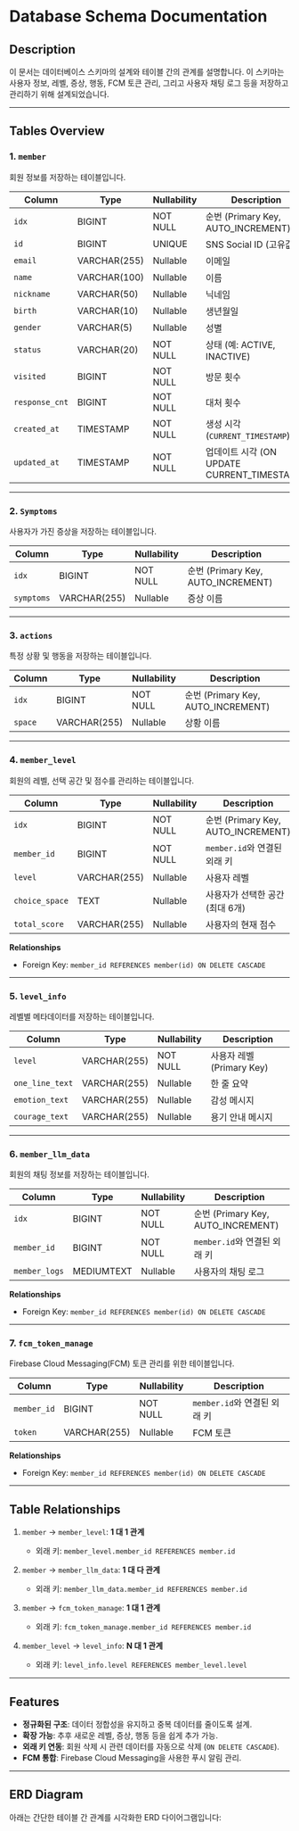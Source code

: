 # Database Schema Documentation

## Description
이 문서는 데이터베이스 스키마의 설계와 테이블 간의 관계를 설명합니다. 이 스키마는 사용자 정보, 레벨, 증상, 행동, FCM 토큰 관리, 그리고 사용자 채팅 로그 등을 저장하고 관리하기 위해 설계되었습니다.

---

## Tables Overview

### 1. **`member`**
회원 정보를 저장하는 테이블입니다.

| Column        | Type         | Nullability | Description                          |
|---------------|--------------|-------------|--------------------------------------|
| `idx`         | BIGINT       | NOT NULL    | 순번 (Primary Key, AUTO_INCREMENT)  |
| `id`          | BIGINT       | UNIQUE      | SNS Social ID (고유값)              |
| `email`       | VARCHAR(255) | Nullable    | 이메일                               |
| `name`        | VARCHAR(100) | Nullable    | 이름                                 |
| `nickname`    | VARCHAR(50)  | Nullable    | 닉네임                               |
| `birth`       | VARCHAR(10)  | Nullable    | 생년월일                             |
| `gender`      | VARCHAR(5)   | Nullable    | 성별                                 |
| `status`      | VARCHAR(20)  | NOT NULL    | 상태 (예: ACTIVE, INACTIVE)          |
| `visited`     | BIGINT       | NOT NULL    | 방문 횟수                            |
| `response_cnt`| BIGINT       | NOT NULL    | 대처 횟수                            |
| `created_at`  | TIMESTAMP    | NOT NULL    | 생성 시각 (`CURRENT_TIMESTAMP`)     |
| `updated_at`  | TIMESTAMP    | NOT NULL    | 업데이트 시각 (ON UPDATE CURRENT_TIMESTAMP) |

---

### 2. **`Symptoms`**
사용자가 가진 증상을 저장하는 테이블입니다.

| Column        | Type         | Nullability | Description   |
|---------------|--------------|-------------|---------------|
| `idx`         | BIGINT       | NOT NULL    | 순번 (Primary Key, AUTO_INCREMENT) |
| `symptoms`    | VARCHAR(255) | Nullable    | 증상 이름     |

---

### 3. **`actions`**
특정 상황 및 행동을 저장하는 테이블입니다.

| Column        | Type         | Nullability | Description   |
|---------------|--------------|-------------|---------------|
| `idx`         | BIGINT       | NOT NULL    | 순번 (Primary Key, AUTO_INCREMENT) |
| `space`       | VARCHAR(255) | Nullable    | 상황 이름     |

---

### 4. **`member_level`**
회원의 레벨, 선택 공간 및 점수를 관리하는 테이블입니다.

| Column         | Type         | Nullability | Description                          |
|----------------|--------------|-------------|--------------------------------------|
| `idx`          | BIGINT       | NOT NULL    | 순번 (Primary Key, AUTO_INCREMENT)  |
| `member_id`    | BIGINT       | NOT NULL    | `member.id`와 연결된 외래 키         |
| `level`        | VARCHAR(255) | Nullable    | 사용자 레벨                          |
| `choice_space` | TEXT         | Nullable    | 사용자가 선택한 공간 (최대 6개)      |
| `total_score`  | VARCHAR(255) | Nullable    | 사용자의 현재 점수                   |

**Relationships**
- Foreign Key: `member_id REFERENCES member(id) ON DELETE CASCADE`

---

### 5. **`level_info`**
레벨별 메타데이터를 저장하는 테이블입니다.

| Column        | Type         | Nullability | Description               |
|---------------|--------------|-------------|---------------------------|
| `level`       | VARCHAR(255) | NOT NULL    | 사용자 레벨 (Primary Key) |
| `one_line_text`| VARCHAR(255)| Nullable    | 한 줄 요약                |
| `emotion_text` | VARCHAR(255)| Nullable    | 감성 메시지               |
| `courage_text` | VARCHAR(255)| Nullable    | 용기 안내 메시지          |

---

### 6. **`member_llm_data`**
회원의 채팅 정보를 저장하는 테이블입니다.

| Column        | Type         | Nullability | Description              |
|---------------|--------------|-------------|--------------------------|
| `idx`         | BIGINT       | NOT NULL    | 순번 (Primary Key, AUTO_INCREMENT) |
| `member_id`   | BIGINT       | NOT NULL    | `member.id`와 연결된 외래 키        |
| `member_logs` | MEDIUMTEXT   | Nullable    | 사용자의 채팅 로그        |

**Relationships**
- Foreign Key: `member_id REFERENCES member(id) ON DELETE CASCADE`

---

### 7. **`fcm_token_manage`**
Firebase Cloud Messaging(FCM) 토큰 관리를 위한 테이블입니다.

| Column        | Type         | Nullability | Description            |
|---------------|--------------|-------------|------------------------|
| `member_id`   | BIGINT       | NOT NULL    | `member.id`와 연결된 외래 키  |
| `token`       | VARCHAR(255) | Nullable    | FCM 토큰               |

**Relationships**
- Foreign Key: `member_id REFERENCES member(id) ON DELETE CASCADE`

---

## Table Relationships
1. `member` → `member_level`: **1 대 1 관계**
    - 외래 키: `member_level.member_id REFERENCES member.id`

2. `member` → `member_llm_data`: **1 대 다 관계**
    - 외래 키: `member_llm_data.member_id REFERENCES member.id`

3. `member` → `fcm_token_manage`: **1 대 1 관계**
    - 외래 키: `fcm_token_manage.member_id REFERENCES member.id`

4. `member_level` → `level_info`: **N 대 1 관계**
    - 외래 키: `level_info.level REFERENCES member_level.level`

---

## Features
- **정규화된 구조**: 데이터 정합성을 유지하고 중복 데이터를 줄이도록 설계.
- **확장 가능**: 추후 새로운 레벨, 증상, 행동 등을 쉽게 추가 가능.
- **외래 키 연동**: 회원 삭제 시 관련 데이터를 자동으로 삭제 (`ON DELETE CASCADE`).
- **FCM 통합**: Firebase Cloud Messaging을 사용한 푸시 알림 관리.

---

## ERD Diagram
아래는 간단한 테이블 간 관계를 시각화한 ERD 다이어그램입니다:
